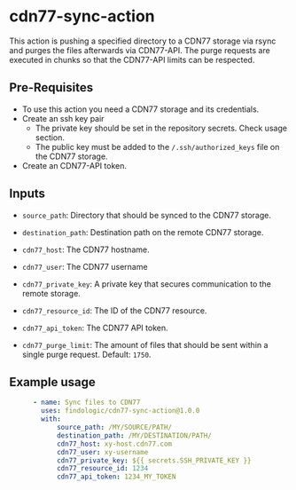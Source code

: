 # cdn77-sync-action

This action is pushing a specified directory to a CDN77 storage via rsync
and purges the files afterwards via CDN77-API.
The purge requests are executed in chunks so that the CDN77-API limits can be respected.

## Pre-Requisites
* To use this action you need a CDN77 storage and its credentials.
* Create an ssh key pair
    * The private key should be set in the repository secrets. Check usage section.
    * The public key must be added to the `/.ssh/authorized_keys` file on the CDN77 storage.
* Create an CDN77-API token.


## Inputs

* `source_path`: Directory that should be synced to the CDN77 storage.

* `destination_path`: Destination path on the remote CDN77 storage.

* `cdn77_host`: The CDN77 hostname.

* `cdn77_user`: The CDN77 username

* `cdn77_private_key`: A private key that secures communication to the remote storage.

* `cdn77_resource_id`: The ID of the CDN77 resource.

* `cdn77_api_token`: The CDN77 API token.

* `cdn77_purge_limit`: The amount of files that should be sent within a single purge request. Default: `1750`.

## Example usage
```yaml
      - name: Sync files to CDN77
        uses: findologic/cdn77-sync-action@1.0.0
        with:
            source_path: /MY/SOURCE/PATH/
            destination_path: /MY/DESTINATION/PATH/
            cdn77_host: xy-host.cdn77.com
            cdn77_user: xy-username
            cdn77_private_key: ${{ secrets.SSH_PRIVATE_KEY }}
            cdn77_resource_id: 1234
            cdn77_api_token: 1234_MY_TOKEN
```